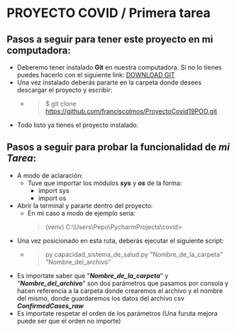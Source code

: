 # PROYECTO COVID / Primera tarea
## Pasos a seguir para tener este proyecto en mi computadora:
 - Deberemo tener instalado **Git** en nuestra computadora. Si no lo tienes puedes hacerlo con el siguiente link: 
  [DOWNLOAD GIT](https://git-scm.com/downloads)
 - Una vez instalado deberás pararte en la carpeta donde desees descargar el proyecto y escribir: 
    -  >$ git clone https://github.com/franciscolmos/ProyectoCovid19POO.git
 -  Todo listo ya tienes el proyecto instalado.
 
 ## Pasos a seguir para probar la funcionalidad de ***mi Tarea***:
 - A modo de aclaración: 
    - Tuve que importar los módulos ***sys*** y ***os*** de la forma:
        - import sys
        - import os
 -  Abrir la terminal y pararte dentro del proyecto:
    - En mi caso a modo de ejemplo sería:  
        > (venv) C:\Users\Pepo\PycharmProjects\covid>
 - Una vez posicionado en esta ruta, deberás ejecutar el siguiente script:
    - > py capacidad_sistema_de_salud.py "Nombre_de_la_carpeta" "Nombre_del_archivo"
 - Es importate saber que "***Nombre_de_la_carpeta***" y "***Nombre_del_archivo***" son dos parámetros que pasamos por consola y hacen referencia a la carpeta donde crearemos el archivo y el nombre del mismo, donde guardaremos los datos del archivo csv ***ConfirmedCases_raw***
 - Es importate respetar el orden de los parámetros (Una furuta mejora puede ser que el orden no importe)